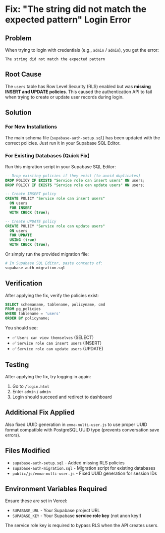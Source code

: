 # Fix: "The string did not match the expected pattern" Login Error

## Problem

When trying to login with credentials (e.g., `admin` / `admin`), you get the error:
```
The string did not match the expected pattern
```

## Root Cause

The `users` table has Row Level Security (RLS) enabled but was **missing INSERT and UPDATE policies**. This caused the authentication API to fail when trying to create or update user records during login.

## Solution

### For New Installations

The main schema file (`supabase-auth-setup.sql`) has been updated with the correct policies. Just run it in your Supabase SQL Editor.

### For Existing Databases (Quick Fix)

Run this migration script in your Supabase SQL Editor:

```sql
-- Drop existing policies if they exist (to avoid duplicates)
DROP POLICY IF EXISTS "Service role can insert users" ON users;
DROP POLICY IF EXISTS "Service role can update users" ON users;

-- Create INSERT policy
CREATE POLICY "Service role can insert users"
  ON users
  FOR INSERT
  WITH CHECK (true);

-- Create UPDATE policy
CREATE POLICY "Service role can update users"
  ON users
  FOR UPDATE
  USING (true)
  WITH CHECK (true);
```

Or simply run the provided migration file:
```bash
# In Supabase SQL Editor, paste contents of:
supabase-auth-migration.sql
```

## Verification

After applying the fix, verify the policies exist:

```sql
SELECT schemaname, tablename, policyname, cmd
FROM pg_policies
WHERE tablename = 'users'
ORDER BY policyname;
```

You should see:
- ✅ `Users can view themselves` (SELECT)
- ✅ `Service role can insert users` (INSERT)
- ✅ `Service role can update users` (UPDATE)

## Testing

After applying the fix, try logging in again:
1. Go to `/login.html`
2. Enter `admin` / `admin`
3. Login should succeed and redirect to dashboard

## Additional Fix Applied

Also fixed UUID generation in `emma-multi-user.js` to use proper UUID format compatible with PostgreSQL UUID type (prevents conversation save errors).

## Files Modified

- `supabase-auth-setup.sql` - Added missing RLS policies
- `supabase-auth-migration.sql` - Migration script for existing databases
- `public/js/emma-multi-user.js` - Fixed UUID generation for session IDs

## Environment Variables Required

Ensure these are set in Vercel:
- `SUPABASE_URL` - Your Supabase project URL
- `SUPABASE_KEY` - Your Supabase **service role key** (not anon key!)

The service role key is required to bypass RLS when the API creates users.
